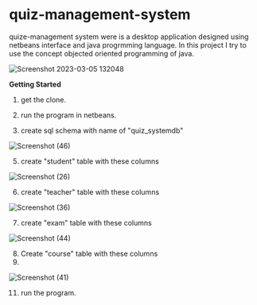 
# quiz-management-system
quize-management system were is a desktop application designed using netbeans interface and java progrmming language.
In this project I try to use the concept objected oriented programming of java.


![Screenshot 2023-03-05 132048](https://user-images.githubusercontent.com/110671737/222954661-3a9e04d0-4748-49de-942e-96b36181152d.png)


**Getting Started**

1. get the clone.
2. run the program in netbeans.

3. create sql schema with name of "quiz_systemdb" 

![Screenshot (46)](https://user-images.githubusercontent.com/110671737/222984761-3efccb81-5353-430a-92be-2d9b06e6700b.png)

5. create "student" table with these columns

![Screenshot (26)](https://user-images.githubusercontent.com/110671737/222985368-06cdfc0f-c7f6-40dd-8938-343d12271419.png)

6. create "teacher" table with these columns

![Screenshot (36)](https://user-images.githubusercontent.com/110671737/222985496-cf290b9f-9787-4aeb-a875-1ab26f8c3ed1.png)

7. create "exam" table with these columns 

![Screenshot (44)](https://user-images.githubusercontent.com/110671737/222985625-ef72e0fc-e991-4c6f-9fbf-a460002fd328.png)

8. Create "course" table with these columns
9. 
![Screenshot (41)](https://user-images.githubusercontent.com/110671737/222985699-9eb80f56-79e0-442b-aaff-ee804cbd5313.png)

11. run the program.

